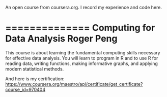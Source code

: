 An open course from coursera.org. I record my experience and code here.

==============
Computing for Data Analysis
Roger Peng
==============
This course is about learning the fundamental computing skills necessary 
for effective data analysis. You will learn to program in R and to use R 
for reading data, writing functions, making informative graphs, and 
applying modern statistical methods.

And here is my certification:
https://www.coursera.org/maestro/api/certificate/get_certificate?course_id=970404
